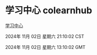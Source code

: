 # 学习中心 colearnhub
[学习中心](http://219.139.197.74:56308/colearnhub/)

2024年 11月 02日 星期六 21:10:02 CST

2024年 11月 02日 星期六 13:10:02 GMT
